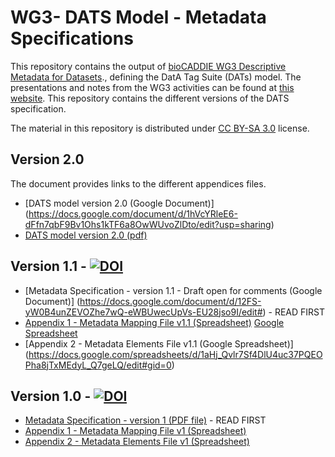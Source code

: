 # WG3- DATS Model - Metadata Specifications
This repository contains the output of [bioCADDIE WG3 Descriptive Metadata for Datasets](https://biocaddie.org/group/working-group/working-group-3-descriptive-metadata-datasets)., defining the DatA Tag Suite (DATs) model.
The presentations and notes from the WG3 activities can be found at [this website](https://biocaddie.org/workgroup-3-group-links). This repository contains the different versions of the DATS specification.

The material in this repository is distributed under [CC BY-SA 3.0](http://creativecommons.org/licenses/by-sa/3.0/) license.

## Version 2.0

The document provides links to the different appendices files.

* [DATS model version 2.0 (Google Document)] (https://docs.google.com/document/d/1hVcYRleE6-dFfn7qbF9Bv1Ohs1kTF6a8OwWUvoZlDto/edit?usp=sharing)
* [DATS model version 2.0 (pdf)](https://github.com/biocaddie/WG3-MetadataSpecifications/blob/master/doc/v2.0/DataMedDATSspecificationv2-NIHDB2KbioCADDIE.pdf)

## Version 1.1 - [![DOI](https://zenodo.org/badge/doi/10.5281/zenodo.53078.svg)](http://dx.doi.org/10.5281/zenodo.53078)


* [Metadata Specification - version 1.1 - Draft open for comments (Google Document)] (https://docs.google.com/document/d/12FS-yW0B4unZEVOZhe7wQ-eWBUwecUpVs-EU28jso9I/edit#) - READ FIRST
* [Appendix 1 - Metadata Mapping File v1.1 (Spreadsheet)](https://github.com/biocaddie/WG3-MetadataSpecifications/blob/master/AppendixI-WG3MetadataMappingFilev1-NIH-BD2K-bioCADDIE-DataDiscoveryIndex.xlsx) [Google Spreadsheet](https://docs.google.com/spreadsheets/d/1lbsykpA6p7Zi_yvV0Ilnfe6Kxn-0SglC5jEfccY6eqM/edit#gid=0)
* [Appendix 2 - Metadata Elements File v1.1 (Google Spreadsheet)] (https://docs.google.com/spreadsheets/d/1aHj_Qvlr7Sf4DlU4uc37PQEOPha8jTxMEdyL_Q7geLQ/edit#gid=0)



## Version 1.0 - [![DOI](https://zenodo.org/badge/doi/10.5281/zenodo.28019.svg)](http://dx.doi.org/10.5281/zenodo.28019)


* [Metadata Specification - version 1 (PDF file)](https://github.com/biocaddie/WG3-MetadataSpecifications/blob/master/WG3MetadataSpecificationv1-NIH-BD2K-bioCADDIE-DataDiscoveryIndex.pdf) - READ FIRST
* [Appendix 1 - Metadata Mapping File v1 (Spreadsheet)](https://github.com/biocaddie/WG3-MetadataSpecifications/blob/master/AppendixI-WG3MetadataMappingFilev1-NIH-BD2K-bioCADDIE-DataDiscoveryIndex.xlsx)
* [Appendix 2 - Metadata Elements File v1 (Spreadsheet)](https://github.com/biocaddie/WG3-MetadataSpecifications/blob/master/AppendixII-WG3MetadataElementsFilev1-NIH-BD2K-bioCADDIE-DataDiscoveryIndex.xlsx)




